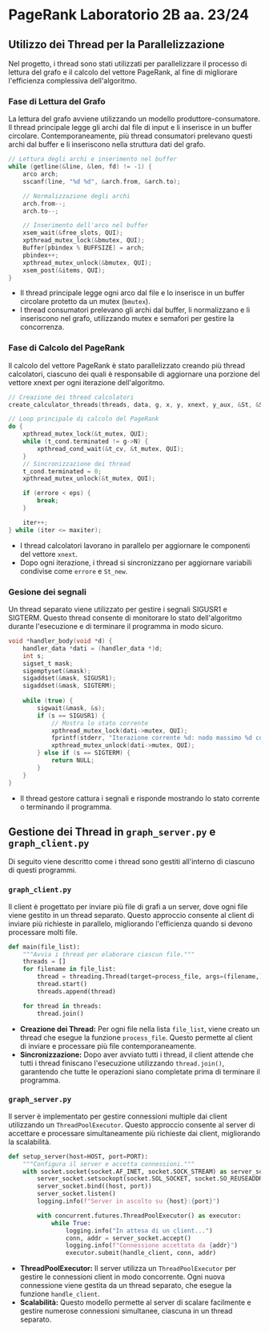 # PageRank Laboratorio 2B aa. 23/24

## Utilizzo dei Thread per la Parallelizzazione

Nel progetto, i thread sono stati utilizzati per parallelizzare il processo di lettura del grafo e il calcolo del vettore PageRank, al fine di migliorare l'efficienza complessiva dell'algoritmo.

### Fase di Lettura del Grafo

La lettura del grafo avviene utilizzando un modello produttore-consumatore. Il thread principale legge gli archi dal file di input e li inserisce in un buffer circolare. Contemporaneamente, più thread consumatori prelevano questi archi dal buffer e li inseriscono nella struttura dati del grafo.

~~~c
// Lettura degli archi e inserimento nel buffer
while (getline(&line, &len, fd) != -1) {
    arco arch;
    sscanf(line, "%d %d", &arch.from, &arch.to);

    // Normalizzazione degli archi
    arch.from--;
    arch.to--;

    // Inserimento dell'arco nel buffer
    xsem_wait(&free_slots, QUI);
    xpthread_mutex_lock(&bmutex, QUI);
    Buffer[pbindex % BUFFSIZE] = arch;
    pbindex++;
    xpthread_mutex_unlock(&bmutex, QUI);
    xsem_post(&items, QUI);
}
~~~

- Il thread principale legge ogni arco dal file e lo inserisce in un buffer circolare protetto da un mutex (`bmutex`).
- I thread consumatori prelevano gli archi dal buffer, li normalizzano e li inseriscono nel grafo, utilizzando mutex e semafori per gestire la concorrenza.

### Fase di Calcolo del PageRank

Il calcolo del vettore PageRank è stato parallelizzato creando più thread calcolatori, ciascuno dei quali è responsabile di aggiornare una porzione del vettore xnext per ogni iterazione dell'algoritmo.

~~~c
// Creazione dei thread calcolatori
create_calculator_threads(threads, data, g, x, y, xnext, y_aux, &St, &St_new, term1, d, &iter, &errore, &v_cond, &t_cond, &aux, &massimo_next, taux);

// Loop principale di calcolo del PageRank
do {
    xpthread_mutex_lock(&t_mutex, QUI);
    while (t_cond.terminated != g->N) {
        xpthread_cond_wait(&t_cv, &t_mutex, QUI);
    }
    // Sincronizzazione dei thread
    t_cond.terminated = 0;
    xpthread_mutex_unlock(&t_mutex, QUI);

    if (errore < eps) {
        break;
    }

    iter++;
} while (iter <= maxiter);
~~~

- I thread calcolatori lavorano in parallelo per aggiornare le componenti del vettore `xnext`.
- Dopo ogni iterazione, i thread si sincronizzano per aggiornare variabili condivise come `errore` e `St_new`.

### Gesione dei segnali

Un thread separato viene utilizzato per gestire i segnali SIGUSR1 e SIGTERM. Questo thread consente di monitorare lo stato dell'algoritmo durante l'esecuzione e di terminare il programma in modo sicuro.

~~~c
void *handler_body(void *d) {
    handler_data *dati = (handler_data *)d;
    int s;
    sigset_t mask;
    sigemptyset(&mask);
    sigaddset(&mask, SIGUSR1);
    sigaddset(&mask, SIGTERM);
    
    while (true) {
        sigwait(&mask, &s);
        if (s == SIGUSR1) {
            // Mostra lo stato corrente
            xpthread_mutex_lock(dati->mutex, QUI);
            fprintf(stderr, "Iterazione corrente %d: nodo massimo %d con rank %f\n", *(dati->iterazione), dati->massimo->indice, dati->massimo->rank);
            xpthread_mutex_unlock(dati->mutex, QUI);
        } else if (s == SIGTERM) {
            return NULL;
        }
    }
}
~~~

- Il thread gestore cattura i segnali e risponde mostrando lo stato corrente o terminando il programma.

## Gestione dei Thread in `graph_server.py` e `graph_client.py`

Di seguito viene descritto come i thread sono gestiti all'interno di ciascuno di questi programmi.

### `graph_client.py`

Il client è progettato per inviare più file di grafi a un server, dove ogni file viene gestito in un thread separato. Questo approccio consente al client di inviare più richieste in parallelo, migliorando l'efficienza quando si devono processare molti file.

~~~python
def main(file_list):
    """Avvia i thread per elaborare ciascun file."""
    threads = []
    for filename in file_list:
        thread = threading.Thread(target=process_file, args=(filename,))
        thread.start()
        threads.append(thread)

    for thread in threads:
        thread.join()
~~~

- **Creazione dei Thread:** Per ogni file nella lista `file_list`, viene creato un thread che esegue la funzione `process_file`. Questo permette al client di inviare e processare più file contemporaneamente.
- **Sincronizzazione:** Dopo aver avviato tutti i thread, il client attende che tutti i thread finiscano l'esecuzione utilizzando `thread.join()`, garantendo che tutte le operazioni siano completate prima di terminare il programma.

### `graph_server.py`

Il server è implementato per gestire connessioni multiple dai client utilizzando un `ThreadPoolExecutor`. Questo approccio consente al server di accettare e processare simultaneamente più richieste dai client, migliorando la scalabilità.

~~~python
def setup_server(host=HOST, port=PORT):
    """Configura il server e accetta connessioni."""
    with socket.socket(socket.AF_INET, socket.SOCK_STREAM) as server_socket:
        server_socket.setsockopt(socket.SOL_SOCKET, socket.SO_REUSEADDR, 1)
        server_socket.bind((host, port))
        server_socket.listen()
        logging.info(f"Server in ascolto su {host}:{port}")

        with concurrent.futures.ThreadPoolExecutor() as executor:
            while True:
                logging.info("In attesa di un client...")
                conn, addr = server_socket.accept()
                logging.info(f"Connessione accettata da {addr}")
                executor.submit(handle_client, conn, addr)
~~~

- **ThreadPoolExecutor:** Il server utilizza un `ThreadPoolExecutor` per gestire le connessioni client in modo concorrente. Ogni nuova connessione viene gestita da un thread separato, che esegue la funzione `handle_client`.
- **Scalabilità:**  Questo modello permette al server di scalare facilmente e gestire numerose connessioni simultanee, ciascuna in un thread separato.

